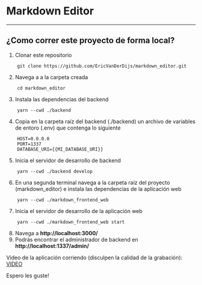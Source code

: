 # Markdown Editor
-----

## ¿Como correr este proyecto de forma local?

1. Clonar este repositorio
```
    git clone https://github.com/EricVanDerDijs/markdown_editor.git
```
2. Navega a a la carpeta creada
```
    cd markdown_editor
```
3. Instala las dependencias del backend
```
    yarn --cwd ./backend
```
4. Copia en la carpeta raíz del backend (./backend) un archivo de variables de entoro (.env) que contenga lo siguiente
```
    HOST=0.0.0.0
    PORT=1337
    DATABASE_URI={{MI_DATABASE_URI}}
```
5. Inicia el servidor de desarrollo de backend
```
    yarn --cwd ./backend develop
```
6. En una segunda terminal navega a la carpeta raíz del proyecto (markdown_editor) e instala las dependencias de la aplicación web
```
    yarn --cwd ./markdown_frontend_web
```
7. Inicia el servidor de desarrollo de la aplicación web
```
    yarn --cwd ./markdown_frontend_web start
```
8. Navega a **http://localhost:3000/**
9. Podrás encontrar el administrador de backend en **http://localhost:1337/admin/**

Video de la aplicación corriendo (disculpen la calidad de la grabación):  
[VIDEO](https://drive.google.com/file/d/1sxsuyKTLuj49QrgiL1cd84vrJnCLX2sR/view?usp=sharing)

Espero les guste!